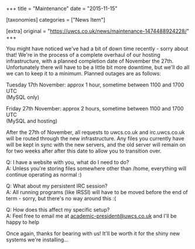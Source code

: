 +++
title = "Maintenance"
date = "2015-11-15"

[taxonomies]
categories = ["News Item"]

[extra]
original = "https://uwcs.co.uk/news/maintenance-1474488924228/"
+++

You might have noticed we've had a bit of down time recently - sorry about that\! We're in the process of a complete overhaul of our hosting infrastructure, with a planned completion date of November the 27th. Unfortunately there will have to be a little bit more downtime, but we'll do all we can to keep it to a minimum. Planned outages are as follows:

Tuesday 17th November: approx 1 hour, sometime between 1100 and 1700 UTC  
(MySQL only)

Friday 27th November: approx 2 hours, sometime between 1100 and 1700 UTC  
(MySQL and hosting)

After the 27th of November, all requests to uwcs.co.uk and irc.uwcs.co.uk will be routed through the new infrastructure. Any files you currently have will be kept in sync with the new servers, and the old server will remain on for two weeks after after this date to allow you to transition over.

Q: I have a website with you, what do I need to do?  
A: Unless you're storing files somewhere other than /home, everything will continue operating as normal :)

Q: What about my persistent IRC session?  
A: All running programs (like IRSSI) will have to be moved before the end of term - sorry, but there's no way around this :(

Q: How does this affect my specific setup?  
A: Feel free to email me at academic-president@uwcs.co.uk and I'll be happy to help

Once again, thanks for bearing with us\! It'll be worth it for the shiny new systems we're installing...

